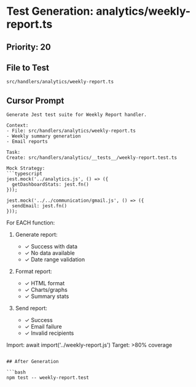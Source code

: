 # Test Generation: analytics/weekly-report.ts

## Priority: 20

## File to Test
`src/handlers/analytics/weekly-report.ts`

## Cursor Prompt

```
Generate Jest test suite for Weekly Report handler.

Context:
- File: src/handlers/analytics/weekly-report.ts
- Weekly summary generation
- Email reports

Task:
Create: src/handlers/analytics/__tests__/weekly-report.test.ts

Mock Strategy:
```typescript
jest.mock('../analytics.js', () => ({
  getDashboardStats: jest.fn()
}));

jest.mock('../../communication/gmail.js', () => ({
  sendEmail: jest.fn()
}));
```

For EACH function:
1. Generate report:
   - ✓ Success with data
   - ✓ No data available
   - ✓ Date range validation

2. Format report:
   - ✓ HTML format
   - ✓ Charts/graphs
   - ✓ Summary stats

3. Send report:
   - ✓ Success
   - ✓ Email failure
   - ✓ Invalid recipients

Import: await import('../weekly-report.js')
Target: >80% coverage
```

## After Generation

```bash
npm test -- weekly-report.test
```
